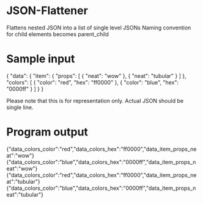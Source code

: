 # JSON-Flattener
Flattens nested JSON into a list of single level JSONs
Naming convention for child elements becomes parent_child

# Sample input
{ "data": { 
              "item": { 
                          "props": [
                                      { "neat": "wow" }, 
                                      { "neat": "tubular" }
                                    ] },
              "colors": [
                          { 
                              "color": "red",
                              "hex": "ff0000" 
                           }, 
                           { 
                              "color": "blue", 
                              "hex": "0000ff" 
                            }
                           ]
              }
}

Please note that this is for representation only. Actual JSON should be single line.

# Program output
{"data_colors_color":"red","data_colors_hex":"ff0000","data_item_props_neat":"wow"} 
{"data_colors_color":"blue","data_colors_hex":"0000ff","data_item_props_neat":"wow"} 
{"data_colors_color":"red","data_colors_hex":"ff0000","data_item_props_neat":"tubular"} 
{"data_colors_color":"blue","data_colors_hex":"0000ff","data_item_props_neat":"tubular"}
